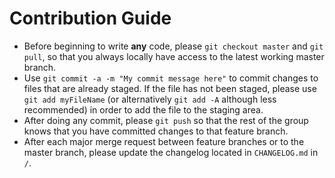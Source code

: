 # Contribution Guide
- Before beginning to write **any** code, please ``git checkout master`` and ``git pull``, so that you always locally have access to the latest working master branch.
- Use ``git commit -a -m "My commit message here"`` to commit changes to files that are already staged. If the file has not been staged, please use ``git add myFileName`` (or alternatively ``git add -A`` although less recommended) in order to add the file to the staging area.
- After doing any commit, please ``git push`` so that the rest of the group knows that you have committed changes to that feature branch.
- After each major merge request between feature branches or to the master branch, please update the changelog located in ``CHANGELOG.md`` in ``/``.